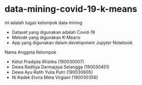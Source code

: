 # data-mining-covid-19-k-means
ini adalah tugas kelompok data mining 
- Dataset yang digunakan adalah Covid-19
- Metode yang digunakan K-Means
- App yang digunakan dalam development Jupyter Notebook


Nama Anggota Kelompok 
- Ketut Pradipta Wistika (190030007)
- Dewa Raditya Darmajaya Selangga (190030451)
- Dewa Ayu Ratih Yulia Putri (190030605)
- Ni Kadek Elvira Meta Virgiani (190030356)
